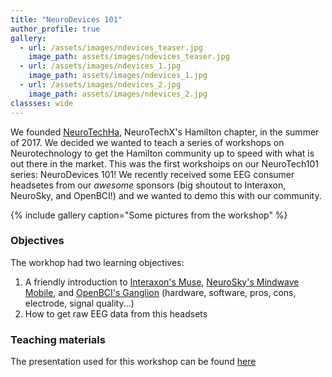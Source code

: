 ```yaml
---
title: "NeuroDevices 101"
author_profile: true
gallery:
  - url: /assets/images/ndevices_teaser.jpg
    image_path: assets/images/ndevices_teaser.jpg
  - url: /assets/images/ndevices_1.jpg
    image_path: assets/images/ndevices_1.jpg
  - url: /assets/images/ndevices_2.jpg
    image_path: assets/images/ndevices_2.jpg
classses: wide
---
```


We founded [NeuroTechHa](https://neurotechx.com/chapter/1528/), NeuroTechX's Hamilton chapter, in the summer of 2017. We decided we wanted to teach a series of workshops on Neurotechnology to get the Hamilton community up to speed with what is out there in the market. This was the first workshoips on our NeuroTech101 series: NeuroDevices 101! We recently received some EEG consumer headsetes from our *awesome* sponsors (big shoutout to Interaxon, NeuroSky, and OpenBCI!) and we wanted to demo this with our community. 

{% include gallery caption="Some pictures from the workshop" %}

### Objectives
The workhop had two learning objectives: 
1. A friendly introduction to [Interaxon's Muse](http://www.choosemuse.com/), [NeuroSky's Mindwave Mobile](https://store.neurosky.com/pages/mindwave), and [OpenBCI's Ganglion](https://shop.openbci.com/products/pre-order-ganglion-board?variant=13461804483) (hardware, software, pros, cons, electrode, signal quality...)
2. How to get raw EEG data from this headsets

### Teaching materials
The presentation used for this workshop can be found [here](https://github.com/NeuroTechHa/NeuroDevices_101)

